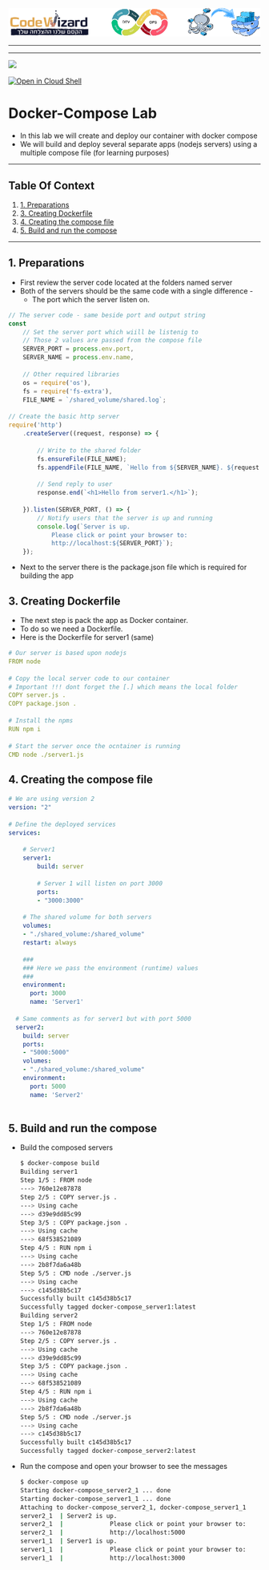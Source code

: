 ![](resources/logos.png)

---

---

![](./resources/lab.jpg)

[![Open in Cloud Shell](https://gstatic.com/cloudssh/images/open-btn.svg)](https://console.cloud.google.com/cloudshell/editor?cloudshell_git_repo=https://https://github.com/ArielFix/DockerComposeLabs)

<!-- omit in toc -->
# Docker-Compose Lab

- In this lab we will create and deploy our container with docker compose
- We will build and deploy several separate apps (nodejs servers) using a multiple compose file (for learning purposes)

---

<!-- omit in toc -->
## Table Of Context

1. [1. Preparations](#1-preparations)
2. [3. Creating Dockerfile](#3-creating-dockerfile)
3. [4. Creating the compose file](#4-creating-the-compose-file)
4. [5. Build and run the compose](#5-build-and-run-the-compose)

---

## 1. Preparations

- First review the server code located at the folders named server
- Both of the servers should be the same code with a single difference -
  - The port which the server listen on.

``` js
// The server code - same beside port and output string
const
    // Set the server port which wiill be listenig to
    // Those 2 values are passed from the compose file
    SERVER_PORT = process.env.port,
    SERVER_NAME = process.env.name,

    // Other required libraries
    os = require('os'),
    fs = require('fs-extra'),
    FILE_NAME = `/shared_volume/shared.log`;

// Create the basic http server
require('http')
    .createServer((request, response) => {

        // Write to the shared folder
        fs.ensureFile(FILE_NAME);
        fs.appendFile(FILE_NAME, `Hello from ${SERVER_NAME}. ${request.url}${os.EOL}`);

        // Send reply to user
        response.end(`<h1>Hello from server1.</h1>`);

    }).listen(SERVER_PORT, () => {
        // Notify users that the server is up and running
        console.log(`Server is up. 
            Please click or point your browser to:
            http://localhost:${SERVER_PORT}`);
    });
```

- Next to the server there is the package.json file which is required for building the app

## 3. Creating Dockerfile

- The next step is pack the app as Docker container.
- To do so we need a Dockerfile.
- Here is the Dockerfile for server1 (same)

```yaml
# Our server is based upon nodejs
FROM node

# Copy the local server code to our container
# Important !!! dont forget the [.] which means the local folder
COPY server.js .
COPY package.json .

# Install the npms
RUN npm i 

# Start the server once the ocntainer is running
CMD node ./server1.js
```

## 4. Creating the compose file

```yaml
# We are using version 2
version: "2"

# Define the deployed services
services:

    # Server1
    server1:
        build: server

        # Server 1 will listen on port 3000
        ports:
        - "3000:3000"
    
    # The shared volume for both servers
    volumes:
    - "./shared_volume:/shared_volume"
    restart: always
    
    ###
    ### Here we pass the environment (runtime) values
    ###  
    environment:
      port: 3000
      name: 'Server1'
  
  # Same comments as for server1 but with port 5000
  server2:
    build: server
    ports:
    - "5000:5000"
    volumes:
    - "./shared_volume:/shared_volume"
    environment:
      port: 5000
      name: 'Server2'
  
```

## 5. Build and run the compose

- Build the composed servers

    ```sh
    $ docker-compose build
    Building server1
    Step 1/5 : FROM node
    ---> 760e12e87878
    Step 2/5 : COPY server.js .
    ---> Using cache
    ---> d39e9dd85c99
    Step 3/5 : COPY package.json .
    ---> Using cache
    ---> 68f538521089
    Step 4/5 : RUN npm i
    ---> Using cache
    ---> 2b8f7da6a48b
    Step 5/5 : CMD node ./server.js
    ---> Using cache
    ---> c145d38b5c17
    Successfully built c145d38b5c17
    Successfully tagged docker-compose_server1:latest
    Building server2
    Step 1/5 : FROM node
    ---> 760e12e87878
    Step 2/5 : COPY server.js .
    ---> Using cache
    ---> d39e9dd85c99
    Step 3/5 : COPY package.json .
    ---> Using cache
    ---> 68f538521089
    Step 4/5 : RUN npm i
    ---> Using cache
    ---> 2b8f7da6a48b
    Step 5/5 : CMD node ./server.js
    ---> Using cache
    ---> c145d38b5c17
    Successfully built c145d38b5c17
    Successfully tagged docker-compose_server2:latest
    ```

- Run the compose and open your browser to see the messages

    ```sh
    $ docker-compose up
    Starting docker-compose_server2_1 ... done
    Starting docker-compose_server1_1 ... done
    Attaching to docker-compose_server2_1, docker-compose_server1_1
    server2_1  | Server2 is up.
    server2_1  |             Please click or point your browser to:
    server2_1  |             http://localhost:5000
    server1_1  | Server1 is up.
    server1_1  |             Please click or point your browser to:
    server1_1  |             http://localhost:3000
    ```
